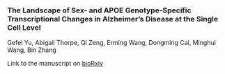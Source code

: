 ### The Landscape of Sex- and APOE Genotype-Specific Transcriptional Changes in Alzheimer’s Disease at the Single Cell Level
Gefei Yu, Abigail Thorpe, Qi Zeng, Erming Wang, Dongming Cai, Minghui Wang, Bin Zhang

Link to the manuscript on [bioRxiv](https://doi.org/10.1101/2024.12.01.626234)
